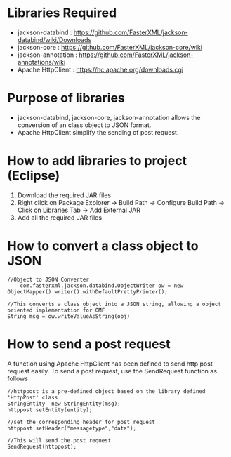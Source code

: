 
# Libraries Required

- jackson-databind : https://github.com/FasterXML/jackson-databind/wiki/Downloads
- jackson-core : https://github.com/FasterXML/jackson-core/wiki
- jackson-annotation : https://github.com/FasterXML/jackson-annotations/wiki
- Apache HttpClient : https://hc.apache.org/downloads.cgi

# Purpose of libraries

- jackson-databind, jackson-core, jackson-annotation allows the conversion of an class object to JSON format.
- Apache HttpClient simplify the sending of post request.

# How to add libraries to project (Eclipse)
1. Download the required JAR files
2. Right click on Package Explorer -> Build Path -> Configure Build Path -> Click on Libraries Tab -> Add External JAR
3. Add all the required JAR files

# How to convert a class object to JSON
    
    //Object to JSON Converter
		com.fasterxml.jackson.databind.ObjectWriter ow = new ObjectMapper().writer().withDefaultPrettyPrinter();
    
    //This converts a class object into a JSON string, allowing a object oriented implementation for OMF
    String msg = ow.writeValueAsString(obj)

# How to send a post request
A function using Apache HttpClient has been defined to send http post request easily. To send a post request, use the SendRequest function as follows
  	
	//httppost is a pre-defined object based on the library defined 'HttpPost' class
  	StringEntity  new StringEntity(msg);
  	httppost.setEntity(entity);
  
 	//set the corresponding header for post request
  	httppost.setHeader("messagetype","data");
  
  	//This will send the post request
  	SendRequest(httppost);
